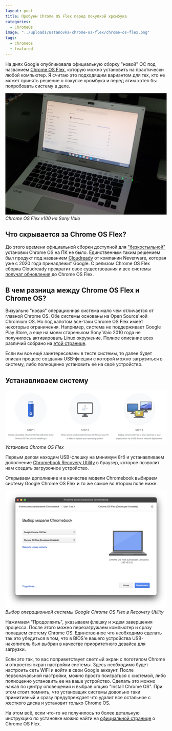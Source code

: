 ```yaml
---
layout: post
title: Пробуем Chrome OS Flex перед покупкой хромбука
categories:
  - ChromeOs
image: "../uploads/ustanovka-chrome-os-flex/chrome-os-flex.png"
tags:
  - chromeos
  - featured
---
```


На днях Google опубликовала официальную сборку "новой" ОС под названием [Chrome OS Flex](https://chromeenterprise.google/os/chromeosflex/), которую можно установить на практически любой компьютер. Я считаю это подходящим вариантом для тех, кто не может принять решение о покупке хромбука и перед этим хотел бы попробовать систему в деле.

![Chrome OS Flex на стареньком Sony Vaio](../uploads/ustanovka-chrome-os-flex/chrome-os-flex-na-sony-vaio.jpg "Chrome OS Flex на стареньком Sony Vaio")
_Chrome OS Flex v100 на Sony Vaio_

## Что скрывается за Chrome OS Flex?

До этого времени официальной сборки доступной для ["безкостыльной"](https://github.com/sebanc/brunch) установки Chrome OS на ПК не было. Единственным таким решением был продукт под названием [Cloudready](https://www.neverware.com/blogcontent/2022/01/26/cloudready-v962-released) от компании Neverware, которая уже с 2020 года принадлежит Google.
C релизом Chrome OS Flex сборка Сloudready прекратит свое существования и все системы [получат обновления](https://support.google.com/chromeosflex/answer/11547280?hl=en&ref_topic=11618314) до Chrome OS Flex.

## В чем разница между Chrome OS Flex и Chrome OS?

Визуально "новая" операционная система мало чем отличается от главной Chrome OS. Обе системы основаны на Open Source'ной Chromium OS. Но под капотом все-таки Chrome OS Flex имеет некоторые ограничения. Например, система не поддерживает Google Play Store, а еще на моем стареньком Sony Vaio 2010 года не получилось активировать Linux окружение.
Полное описание всех различий собрано на [этой странице](https://support.google.com/chromeosflex/answer/11542901).

Если вы все ещё заинтересованы в тесте системы, то далее будет описан процесс создания USB-флешки с которой можно загрузиться в систему, либо полноценно установить её на своё устройство.

## Устанавливаем систему

![Процесс установки системы](../uploads/ustanovka-chrome-os-flex/ustanovka.png "Процесс установки системы")
_Установка Chrome OS Flex_

Первым делом находим USB-флешку на минимум 8гб и устанавливаем дополнение [Chromebook Recovery Utility](https://chrome.google.com/webstore/detail/chromebook-recovery-utili/jndclpdbaamdhonoechobihbbiimdgai/related) в браузер, которое позволит нам создать загрузочное устройство.

Открываем дополнение и в качестве модели Chromebook выбираем систему Google Chrome OS Flex и то же самое во втором поле ниже.

![Подготовка загрузочной флешки с Chrome OS Flex](../uploads/ustanovka-chrome-os-flex/recovery-utility.png "Подготовка загрузочной флешки с Chrome OS Flex")
_Выбор операционной системы Google Chrome OS Flex в Recovery Utility_

Нажимаем "Продолжить", указываем флешку и ждем завершения процесса. После этого можно перезагружаем компьютер и сразу попадаем систему Chrome OS. Единственное что необходимо сделать так это убедиться в том, что в BIOS'е вашего устройства USB-накопитель был выбран в качестве приоритетного девайса для загрузки.

Если это так, то вас поприветствует светлый экран с логотипом Chrome и откроется экран настройки системы. Здесь необходимо будет настроить сеть WiFi и войти в свои Google аккаунт. После первоначальной настройки, можно просто поиграться с системой, либо полноценно установить ее на ваше устройство. Сделать это можно нажав по центру оповещений и выбрав опцию "Install Chrome OS". При этом стоит помнить, что установщик системы довольно таки примитивный и сразу предупреждает что удалит все остальное с жесткого диска и установит только Chrome OS.

На этом всё, если что-то не получилось то более детальную инструкцию по установке можно найти на [официальной странице](https://support.google.com/chromeosflex/answer/11552529?hl=en&ref_topic=11551271&visit_id=637807323875811379-1441237508&rd=1) о Chrome OS Flex.
